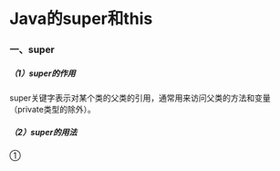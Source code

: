 # Java的super和this

### 一、super

##### （1）super的作用

super关键字表示对某个类的父类的引用，通常用来访问父类的方法和变量（private类型的除外）。

##### （2）super的用法

①



